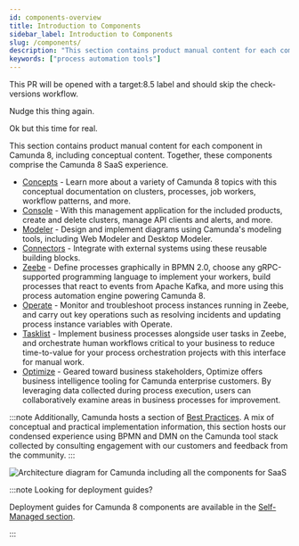 ```yaml
---
id: components-overview
title: Introduction to Components
sidebar_label: Introduction to Components
slug: /components/
description: "This section contains product manual content for each component in Camunda 8, including conceptual content."
keywords: ["process automation tools"]
---
```


This PR will be opened with a target:8.5 label and should skip the check-versions workflow.

Nudge this thing again.

Ok but this time for real.

This section contains product manual content for each component in Camunda 8, including conceptual content. Together, these components comprise the Camunda 8 SaaS experience.

- [Concepts](concepts/what-is-camunda-8.md) - Learn more about a variety of Camunda 8 topics with this conceptual documentation on clusters, processes, job workers, workflow patterns, and more.
- [Console](console/introduction-to-console.md) - With this management application for the included products, create and delete clusters, manage API clients and alerts, and more.
- [Modeler](modeler/about-modeler.md) - Design and implement diagrams using Camunda's modeling tools, including Web Modeler and Desktop Modeler.
- [Connectors](connectors/introduction.md) - Integrate with external systems using these reusable building blocks.
- [Zeebe](zeebe/zeebe-overview.md) - Define processes graphically in BPMN 2.0, choose any gRPC-supported programming language to implement your workers, build processes that react to events from Apache Kafka, and more using this process automation engine powering Camunda 8.
- [Operate](operate/operate-introduction.md) - Monitor and troubleshoot process instances running in Zeebe, and carry out key operations such as resolving incidents and updating process instance variables with Operate.
- [Tasklist](tasklist/introduction-to-tasklist.md) - Implement business processes alongside user tasks in Zeebe, and orchestrate human workflows critical to your business to reduce time-to-value for your process orchestration projects with this interface for manual work.
- [Optimize]($optimize$/components/what-is-optimize) - Geared toward business stakeholders, Optimize offers business intelligence tooling for Camunda enterprise customers. By leveraging data collected during process execution, users can collaboratively examine areas in business processes for improvement.

:::note
Additionally, Camunda hosts a section of [Best Practices](./best-practices/best-practices-overview.md). A mix of conceptual and practical implementation information, this section hosts our condensed experience using BPMN and DMN on the Camunda tool stack collected by consulting engagement with our customers and feedback from the community.
:::

![Architecture diagram for Camunda including all the components for SaaS](./img/ComponentsAndArchitecture_SaaS.png)

:::note Looking for deployment guides?

Deployment guides for Camunda 8 components are available in the [Self-Managed section](/self-managed/about-self-managed.md).

:::
